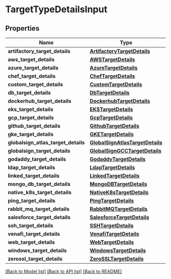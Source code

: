 # TargetTypeDetailsInput

## Properties
Name | Type | Description | Notes
------------ | ------------- | ------------- | -------------
**artifactory_target_details** | [**ArtifactoryTargetDetails**](ArtifactoryTargetDetails.md) |  | [optional] 
**aws_target_details** | [**AWSTargetDetails**](AWSTargetDetails.md) |  | [optional] 
**azure_target_details** | [**AzureTargetDetails**](AzureTargetDetails.md) |  | [optional] 
**chef_target_details** | [**ChefTargetDetails**](ChefTargetDetails.md) |  | [optional] 
**custom_target_details** | [**CustomTargetDetails**](CustomTargetDetails.md) |  | [optional] 
**db_target_details** | [**DbTargetDetails**](DbTargetDetails.md) |  | [optional] 
**dockerhub_target_details** | [**DockerhubTargetDetails**](DockerhubTargetDetails.md) |  | [optional] 
**eks_target_details** | [**EKSTargetDetails**](EKSTargetDetails.md) |  | [optional] 
**gcp_target_details** | [**GcpTargetDetails**](GcpTargetDetails.md) |  | [optional] 
**github_target_details** | [**GithubTargetDetails**](GithubTargetDetails.md) |  | [optional] 
**gke_target_details** | [**GKETargetDetails**](GKETargetDetails.md) |  | [optional] 
**globalsign_atlas_target_details** | [**GlobalSignAtlasTargetDetails**](GlobalSignAtlasTargetDetails.md) |  | [optional] 
**globalsign_target_details** | [**GlobalSignGCCTargetDetails**](GlobalSignGCCTargetDetails.md) |  | [optional] 
**godaddy_target_details** | [**GodaddyTargetDetails**](GodaddyTargetDetails.md) |  | [optional] 
**ldap_target_details** | [**LdapTargetDetails**](LdapTargetDetails.md) |  | [optional] 
**linked_target_details** | [**LinkedTargetDetails**](LinkedTargetDetails.md) |  | [optional] 
**mongo_db_target_details** | [**MongoDBTargetDetails**](MongoDBTargetDetails.md) |  | [optional] 
**native_k8s_target_details** | [**NativeK8sTargetDetails**](NativeK8sTargetDetails.md) |  | [optional] 
**ping_target_details** | [**PingTargetDetails**](PingTargetDetails.md) |  | [optional] 
**rabbit_mq_target_details** | [**RabbitMQTargetDetails**](RabbitMQTargetDetails.md) |  | [optional] 
**salesforce_target_details** | [**SalesforceTargetDetails**](SalesforceTargetDetails.md) |  | [optional] 
**ssh_target_details** | [**SSHTargetDetails**](SSHTargetDetails.md) |  | [optional] 
**venafi_target_details** | [**VenafiTargetDetails**](VenafiTargetDetails.md) |  | [optional] 
**web_target_details** | [**WebTargetDetails**](WebTargetDetails.md) |  | [optional] 
**windows_target_details** | [**WindowsTargetDetails**](WindowsTargetDetails.md) |  | [optional] 
**zerossl_target_details** | [**ZeroSSLTargetDetails**](ZeroSSLTargetDetails.md) |  | [optional] 

[[Back to Model list]](../README.md#documentation-for-models) [[Back to API list]](../README.md#documentation-for-api-endpoints) [[Back to README]](../README.md)


